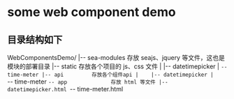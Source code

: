 # some web component demo
## 目录结构如下
WebComponentsDemo/
  |-- sea-modules      存放 seajs、jquery 等文件，这也是模块的部署目录
  |-- static           存放各个项目的 js、css 文件
  |     |-- datetimepicker
  |     `-- time-meter
  |-- api         存放各个组件api
  |    |-- datetimepicker
  |    `-- time-meter
  `-- app              存放 html 等文件
        |-- datetimepicker.html
        `-- time-meter.html